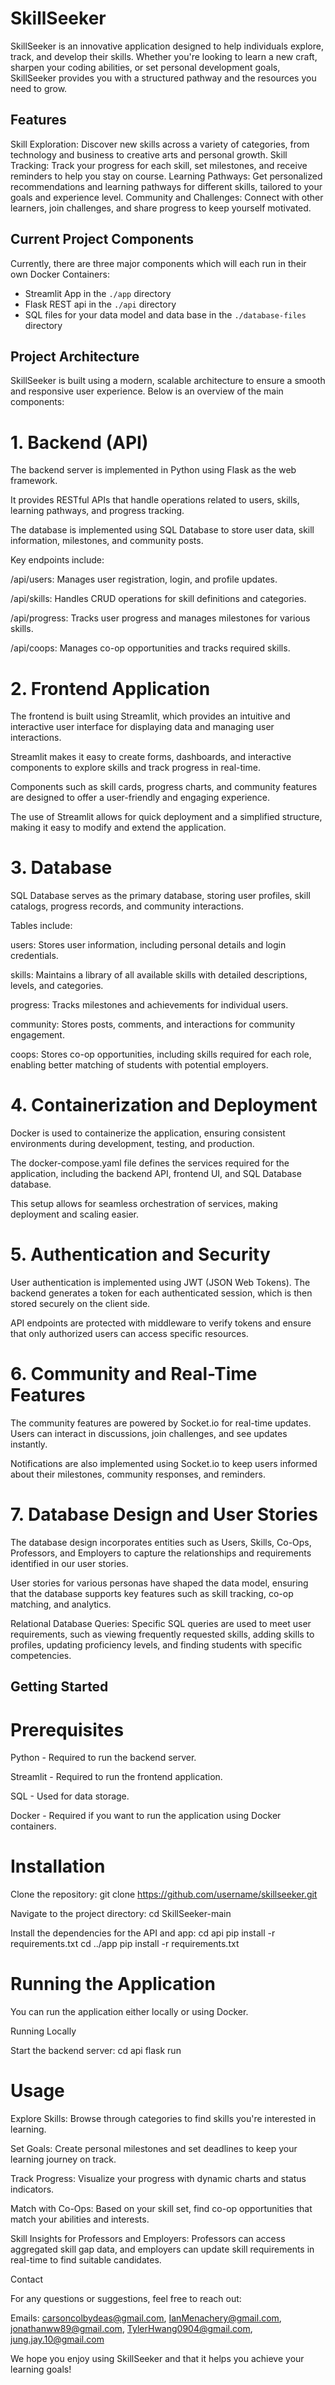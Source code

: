 # SkillSeeker

SkillSeeker is an innovative application designed to help individuals explore, track, and develop their skills. Whether you're looking to learn a new craft, sharpen your coding abilities, or set personal development goals, SkillSeeker provides you with a structured pathway and the resources you need to grow.

## Features

Skill Exploration: Discover new skills across a variety of categories, from technology and business to creative arts and personal growth.
Skill Tracking: Track your progress for each skill, set milestones, and receive reminders to help you stay on course.
Learning Pathways: Get personalized recommendations and learning pathways for different skills, tailored to your goals and experience level.
Community and Challenges: Connect with other learners, join challenges, and share progress to keep yourself motivated.

## Current Project Components

Currently, there are three major components which will each run in their own Docker Containers:

- Streamlit App in the `./app` directory
- Flask REST api in the `./api` directory
- SQL files for your data model and data base in the `./database-files` directory

## Project Architecture

SkillSeeker is built using a modern, scalable architecture to ensure a smooth and responsive user experience. Below is an overview of the main components:

# 1. Backend (API)

The backend server is implemented in Python using Flask as the web framework.

It provides RESTful APIs that handle operations related to users, skills, learning pathways, and progress tracking.

The database is implemented using SQL Database to store user data, skill information, milestones, and community posts.

Key endpoints include:

/api/users: Manages user registration, login, and profile updates.

/api/skills: Handles CRUD operations for skill definitions and categories.

/api/progress: Tracks user progress and manages milestones for various skills.

/api/coops: Manages co-op opportunities and tracks required skills.

# 2. Frontend Application

The frontend is built using Streamlit, which provides an intuitive and interactive user interface for displaying data and managing user interactions.

Streamlit makes it easy to create forms, dashboards, and interactive components to explore skills and track progress in real-time.

Components such as skill cards, progress charts, and community features are designed to offer a user-friendly and engaging experience.

The use of Streamlit allows for quick deployment and a simplified structure, making it easy to modify and extend the application.

# 3. Database

SQL Database serves as the primary database, storing user profiles, skill catalogs, progress records, and community interactions.

Tables include:

users: Stores user information, including personal details and login credentials.

skills: Maintains a library of all available skills with detailed descriptions, levels, and categories.

progress: Tracks milestones and achievements for individual users.

community: Stores posts, comments, and interactions for community engagement.

coops: Stores co-op opportunities, including skills required for each role, enabling better matching of students with potential employers.

# 4. Containerization and Deployment

Docker is used to containerize the application, ensuring consistent environments during development, testing, and production.

The docker-compose.yaml file defines the services required for the application, including the backend API, frontend UI, and SQL Database database.

This setup allows for seamless orchestration of services, making deployment and scaling easier.

# 5. Authentication and Security

User authentication is implemented using JWT (JSON Web Tokens). The backend generates a token for each authenticated session, which is then stored securely on the client side.

API endpoints are protected with middleware to verify tokens and ensure that only authorized users can access specific resources.

# 6. Community and Real-Time Features

The community features are powered by Socket.io for real-time updates. Users can interact in discussions, join challenges, and see updates instantly.

Notifications are also implemented using Socket.io to keep users informed about their milestones, community responses, and reminders.

# 7. Database Design and User Stories

The database design incorporates entities such as Users, Skills, Co-Ops, Professors, and Employers to capture the relationships and requirements identified in our user stories.

User stories for various personas have shaped the data model, ensuring that the database supports key features such as skill tracking, co-op matching, and analytics.

Relational Database Queries: Specific SQL queries are used to meet user requirements, such as viewing frequently requested skills, adding skills to profiles, updating proficiency levels, and finding students with specific competencies.

## Getting Started

# Prerequisites

Python - Required to run the backend server.

Streamlit - Required to run the frontend application.

SQL - Used for data storage.

Docker - Required if you want to run the application using Docker containers.

# Installation

Clone the repository:
    git clone https://github.com/username/skillseeker.git

Navigate to the project directory:
    cd SkillSeeker-main

Install the dependencies for the API and app:
    cd api
    pip install -r requirements.txt
    cd ../app
    pip install -r requirements.txt

# Running the Application
You can run the application either locally or using Docker.

Running Locally

Start the backend server:
    cd api
    flask run

# Usage

Explore Skills: Browse through categories to find skills you're interested in learning.

Set Goals: Create personal milestones and set deadlines to keep your learning journey on track.

Track Progress: Visualize your progress with dynamic charts and status indicators.

Match with Co-Ops: Based on your skill set, find co-op opportunities that match your abilities and interests.

Skill Insights for Professors and Employers: Professors can access aggregated skill gap data, and employers can update skill requirements in real-time to find suitable candidates.

Contact

For any questions or suggestions, feel free to reach out:

Emails: carsoncolbydeas@gmail.com, IanMenachery@gmail.com, jonathanww89@gmail.com, TylerHwang0904@gmail.com, jung.jay.10@gmail.com

We hope you enjoy using SkillSeeker and that it helps you achieve your learning goals!